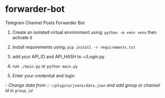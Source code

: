 # forwarder-bot
Telegram Channel Posts Forwarder Bot

1) Create an isolated virtual environment using:
`python -m venv venv`
 then activate it
  
2) Install requirements using: 
`pip install -r requirements.txt`

3) add your API_ID and API_HASH to ~/Login.py

4) run
`./main.py`
or 
`python main.py`

5) Enter your credential and login


*- Change data from :: `~/plugins/jsons/data.json` and add group or channel id in `group_id`*
